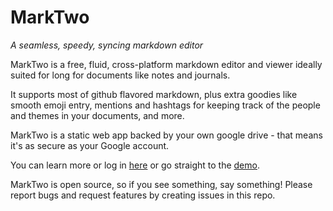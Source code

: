 # MarkTwo

_A seamless, speedy, syncing markdown editor_

MarkTwo is a free, fluid, cross-platform markdown editor and viewer ideally suited
for long for documents like notes and journals.

It supports most of github flavored markdown, plus extra goodies like smooth emoji entry, mentions and hashtags
for keeping track of the people and themes in your documents, and more.

MarkTwo is a static web app backed by your own google drive - that means it's as secure as your
Google account.

You can learn more or log in [here](https://marktwo.app) or go straight to the [demo](https://marktwo.app/try-it-now).

MarkTwo is open source, so if you see something, say something! Please report bugs and request features by creating issues in
this repo.
